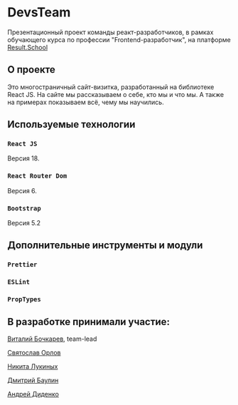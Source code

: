 # DevsTeam

Презентационный проект команды реакт-разработчиков, в рамках обучающего курса по профессии "Frontend-разработчик", на платформе [Result.School](https://result.school/)

## О проекте

Это многостраничный сайт-визитка, разработанный на библиотеке React JS. На сайте мы рассказываем о себе, кто мы и что мы. А также на примерах показываем всё, чему мы научились.

## Используемые технологии

### `React JS`

Версия 18.

### `React Router Dom`

Версия 6.

### `Bootstrap`

Версия 5.2

## Дополнительные инструменты и модули

### `Prettier`

### `ESLint`

### `PropTypes`

## В разработке принимали участие:

[Виталий Бочкарев](https://github.com/vitboch), team-lead

[Святослав Орлов]()

[Никита Лукиных]()

[Дмитрий Баулин](https://github.com/nonfermata)

[Андрей Диденко]()